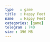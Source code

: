 ```yaml
---
type   : game
title  : Happy Feet
name   : Happy Feet
categories: [game]
telegram : 740
size : 396 MB
---
```



